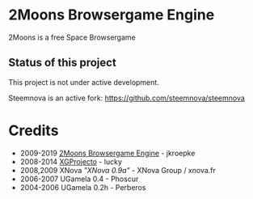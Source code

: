 # 2Moons Browsergame Engine

2Moons is a free Space Browsergame

## Status of this project

This project is not under active development.

Steemnova is an active fork: https://github.com/steemnova/steemnova

# Credits

* 2009-2019 [2Moons Browsergame Engine](https://github.com/jkroepke/2Moons) - jkroepke
* 2008-2014 [XGProjecto](https://github.com/XG-Project/XG-Project-v2) - lucky
* 2008,2009 XNova *"XNova 0.9a"* - XNova Group / xnova.fr
* 2006-2007 UGamela 0.4 - Phoscur
* 2004-2006 UGamela 0.2h - Perberos
